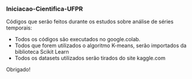 ### Iniciacao-Cientifica-UFPR

Códigos que serão feitos durante os estudos sobre análise de séries temporais:
  -  Todos os códigos são executados no google.colab.
  -  Todos que forem utilizados o algoritmo K-means, serão importados da biblioteca Scikit Learn
  -  Todos os datasets utilizados serão tirados do site kaggle.com

Obrigado!

